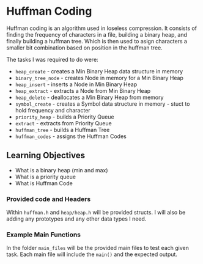 # Huffman Coding

Huffman coding is an algorithm used in loseless compression.  It consists of finding the frequency of characters in a file, building a binary heap, and finally building a huffman tree.  Which is then used to asign characters a smaller bit combination based on position in the huffman tree.

The tasks I was required to do were:
- ```heap_create``` - creates a Min Binary Heap data structure in memory
- ```binary_tree_node``` - creates Node in memory for a Min Binary Heap
- ```heap_insert``` - inserts a Node in Min Binary Heap
- ```heap_extract``` - extracts a Node from Min Binary Heap
- ```heap_delete``` - deallocates a Min Binary Heap from memory
- ```symbol_create``` - creates a Symbol data structure in memory - stuct to hold frequency and character
- ```priority_heap``` - builds a Priority Queue
- ```extract``` - extracts from Priority Queue
- ```huffman_tree``` - builds a Huffman Tree
- ```huffman_codes``` - assigns the Huffman Codes

## Learning Objectives

- What is a binary heap (min and max)
- What is a priority queue
- What is Huffman Code

### Provided code and Headers

Within ```huffman.h``` and ```heap/heap.h``` will be provided structs.  I will also be adding any prototypes and any other data types I need.

### Example Main Functions

In the folder ```main_files``` will be the provided main files to test each given task.  Each main file will include the ```main()``` and the expected output.
